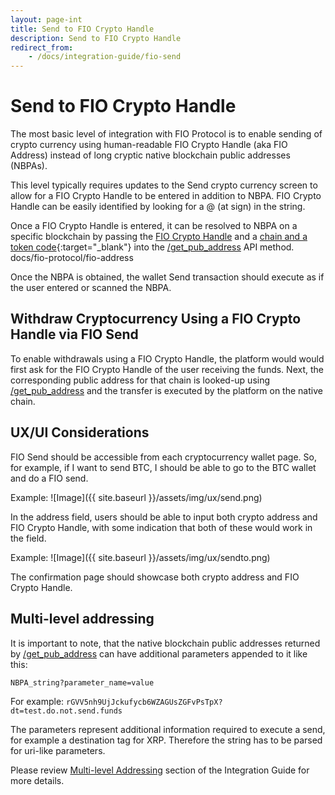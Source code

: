 ```yaml
---
layout: page-int
title: Send to FIO Crypto Handle
description: Send to FIO Crypto Handle
redirect_from:
    - /docs/integration-guide/fio-send
---
```


# Send to FIO Crypto Handle

The most basic level of integration with FIO Protocol is to enable sending of crypto currency using human-readable FIO Crypto Handle (aka FIO Address) instead of long cryptic native blockchain public addresses (NBPAs).

This level typically requires updates to the Send crypto currency screen to allow for a FIO Crypto Handle to be entered in addition to NBPA. FIO Crypto Handle can be easily identified by looking for a @ (at sign) in the string.

Once a FIO Crypto Handle is entered, it can be resolved to NBPA on a specific blockchain by passing the [FIO Crypto Handle]({{site.baseurl}}/docs/fio-protocol/fio-address) and a [chain and a token code](https://github.com/fioprotocol/fips/blob/master/fip-0015.md){:target="_blank"} into the [/get_pub_address]({{site.baseurl}}/pages/api/fio-api/#post-/get_pub_address) API method.
docs/fio-protocol/fio-address

Once the NBPA is obtained, the wallet Send transaction should execute as if the user entered or scanned the NBPA.

## Withdraw Cryptocurrency Using a FIO Crypto Handle via FIO Send

To enable withdrawals using a FIO Crypto Handle, the platform would would first ask for the FIO Crypto Handle of the user receiving the funds. Next, the corresponding public address for that chain is looked-up using [/get_pub_address]({{site.baseurl}}/pages/api/fio-api/#post-/get_pub_address) and the transfer is executed by the platform on the native chain.

## UX/UI Considerations
FIO Send should be accessible from each cryptocurrency wallet page.  So, for example, if I want to send BTC, I should be able to go to the BTC wallet and do a FIO send.

Example:
![Image]({{ site.baseurl }}/assets/img/ux/send.png)

In the address field, users should be able to input both crypto address and FIO Crypto Handle, with some indication that both of these would work in the field.

Example:
![Image]({{ site.baseurl }}/assets/img/ux/sendto.png)

The confirmation page should showcase both crypto address and FIO Crypto Handle.
## Multi-level addressing

It is important to note, that the native blockchain public addresses returned by [/get_pub_address]({{site.baseurl}}/pages/api/fio-api/#post-/get_pub_address) can have additional parameters appended to it like this:

`NBPA_string?parameter_name=value`

For example: `rGVV5nh9UjJckufycb6WZAGUsZGFvPsTpX?dt=test.do.not.send.funds`

The parameters represent additional information required to execute a send, for example a destination tag for XRP. Therefore the string has to be parsed for uri-like parameters.

Please review [Multi-level Addressing]({{site.baseurl}}/docs/integration-guide/handle-mapping#multi-level-addressing) section of the Integration Guide for more details.
